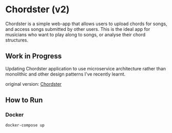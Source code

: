 # Chordster (v2)

Chordster is a simple web-app that allows users to upload chords for songs, and access songs submitted by other users. This is the ideal app for musicians who want to play along to songs, or analyse their chord structures.

## Work in Progress

Updating Chordster application to use microservice architecture rather than monolithic and other design patterns I've recently learnt.

original version: [Chordster](https://github.com/Bransonlj/chordster)

## How to Run

### Docker

`docker-compose up`